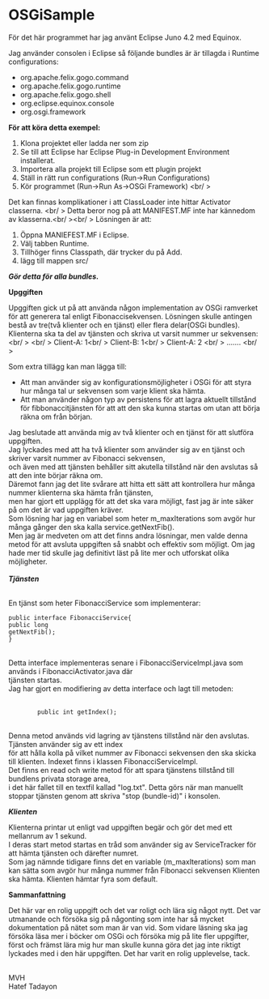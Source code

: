 OSGiSample
==========

För det här programmet har jag använt Eclipse Juno 4.2 med Equinox.


Jag använder consolen i Eclipse så följande bundles är är tillagda i Runtime configurations:
<ul>
  <li>org.apache.felix.gogo.command</li>
  <li>org.apache.felix.gogo.runtime</li>
  <li>org.apache.felix.gogo.shell</li>
  <li>org.eclipse.equinox.console</li>
  <li>org.osgi.framework</li>
</ul>

<strong>För att köra detta exempel:</strong>

1. Klona projektet eller ladda ner som zip
2. Se till att Eclipse har Eclipse Plug-in Development Environment installerat.
3. Importera alla projekt till Eclipse som ett plugin projekt
4. Ställ in rätt run configurations (Run->Run Configurations)
5. Kör programmet (Run->Run As->OSGi Framework)
<br/ >


Det kan finnas komplikationer i att ClassLoader inte hittar Activator classerna. <br/ >
Detta beror nog på att MANIFEST.MF inte har kännedom av klasserna.<br/ ><br/ >
Lösningen är att:

1. Öppna MANIEFEST.MF i Eclipse.
2. Välj tabben Runtime.
3. Tillhöger finns Classpath, där trycker du på Add.
4. lägg till mappen src/

<strong><i>Gör detta för alla bundles.</i></strong>

<strong>Upggiften</strong>

Upggiften gick ut på att använda någon implementation av OSGi ramverket för att generera tal 
enligt Fibonaccisekvensen.
Lösningen skulle antingen bestå av tre(två klienter och en tjänst) eller flera delar(OSGi bundles).
Klienterna ska ta del av tjänsten och skriva ut varsit nummer ur sekvensen:
<br/ >
<br/ >
Client-A: 1<br/ >
Client-B: 1<br/ >
Client-A: 2 <br/ >
....... 
<br/ >

Som extra tillägg kan man lägga till:
<ul>
  <li>Att man använder sig av konfigurationsmöjligheter i OSGi för att styra hur många tal ur sekvensen som
      varje klient ska hämta.</li>
  <li>Att man använder någon typ av persistens för att lagra aktuellt tillstånd för fibbonaccitjänsten för att
      att den ska kunna startas om utan att börja räkna om från början.</li>
 
</ul>


<title><strong>Lösning</strong> </title>

<p>Jag beslutade att använda mig av två klienter och en tjänst för att slutföra uppgiften. <br />
Jag lyckades med att ha två klienter som använder sig av en tjänst och skriver varsit nummer av Fibonacci sekvensen, <br />
och även med att tjänsten behåller sitt akutella tillstånd när den avslutas så att den inte börjar räkna om. <br />
Däremot fann jag det lite svårare att hitta ett sätt att kontrollera hur många nummer klienterna ska hämta från tjänsten, <br />
men har gjort ett upplägg för att det ska vara möjligt, fast jag är inte säker på om det är vad uppgiften kräver.<br />
Som lösning har jag en variabel som heter m_maxIterations som avgör hur många gånger den ska kalla service.getNextFib(). <br /> 
Men jag är medveten om att det finns andra lösningar, men valde denna metod för att avsluta uppgiften så snabbt och effektiv som möjligt. 
Om jag hade mer tid skulle jag definitivt läst på lite mer och utforskat olika möjligheter.
<br />
<br />
<i><strong>Tjänsten</i></strong>
<br/>
<br/>

En tjänst som heter FibonacciService som implementerar: 
<br />
<code> public interface FibonacciService{</code> <br/>
        <code>public long getNextFib();</code><br/>
      <code>}</code>
      
<br />
Detta interface implementeras senare i FibonacciServiceImpl.java som används i FibonacciActivator.java där <br />
tjänsten startas.
<br />
Jag har gjort en modifiering av detta interface och lagt till metoden: 
<br />
<br />
<code>
        public int getIndex();
      </code>
<br />
<br />
Denna metod används vid lagring av tjänstens tillstånd när den avslutas. Tjänsten använder sig av ett index <br />
för att hålla kolla på vilket nummer av Fibonacci sekvensen den ska skicka till klienten. Indexet 
finns i klassen FibonacciServiceImpl. <br />
Det finns en read och write metod för att spara tjänstens tillstånd till bundlens privata storage area, <br />
i det här fallet till en textfil kallad "log.txt". Detta görs när man manuellt stoppar tjänsten genom att skriva
"stop (bundle-id)" i konsolen.
</p>

<i><strong>Klienten</i></strong>
<p>

Klienterna printar ut enligt vad uppgiften begär och gör det med ett mellanrum av 1 sekund. <br/>
I deras start metod startas en tråd som använder sig av ServiceTracker för att hämta tjänsten och därefter numret. <br/>
Som jag nämnde tidigare finns det en variable (m_maxIterations) som man kan sätta som avgör hur många nummer från Fibonacci sekvensen
Klienten ska hämta. Klienten hämtar fyra som default.  
</p>

<strong>Sammanfattning</strong>
<p>
Det här var en rolig uppgift och det var roligt och lära sig något nytt. Det var utmanande och försöka sig på någonting som
inte har så mycket dokumentation på nätet som man är van vid. Som vidare läsning ska jag försöka läsa mer i böcker om OSGi
och försöka mig på lite fler uppgifter, först och främst lära mig hur man skulle kunna göra det jag inte riktigt lyckades 
med i den här uppgiften. Det har varit en rolig upplevelse, tack.
</p>
<br/>
MVH <br/>
Hatef Tadayon
